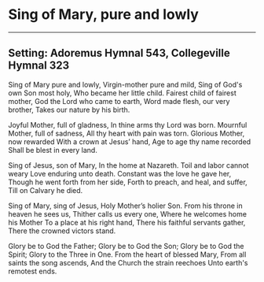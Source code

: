 # Sing of Mary, pure and lowly

***

## Setting: Adoremus Hymnal 543, Collegeville Hymnal 323

Sing of Mary pure and lowly,
Virgin-mother pure and mild,
Sing of God's own Son most holy,
Who became her little child.
Fairest child of fairest mother,
God the Lord who came to earth,
Word made flesh, our very brother,
Takes our nature by his birth.

Joyful Mother, full of gladness,
In thine arms thy Lord was born.
Mournful Mother, full of sadness,
All thy heart with pain was torn.
Glorious Mother, now rewarded
With a crown at Jesus’ hand,
Age to age thy name recorded
Shall be blest in every land.

Sing of Jesus, son of Mary,
In the home at Nazareth.
Toil and labor cannot weary
Love enduring unto death.
Constant was the love he gave her,
Though he went forth from her side,
Forth to preach, and heal, and suffer,
Till on Calvary he died.

Sing of Mary, sing of Jesus,
Holy Mother’s holier Son.
From his throne in heaven he sees us,
Thither calls us every one,
Where he welcomes home his Mother
To a place at his right hand,
There his faithful servants gather,
There the crowned victors stand.

Glory be to God the Father;
Glory be to God the Son;
Glory be to God the Spirit;
Glory to the Three in One.
From the heart of blessed Mary,
From all saints the song ascends,
And the Church the strain reechoes
Unto earth's remotest ends.